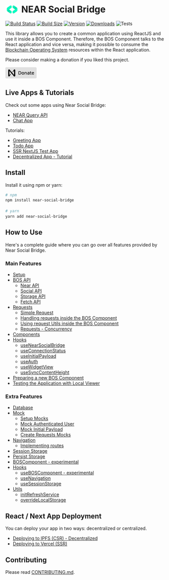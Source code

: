 # <div style="display: flex; align-items: center; gap: 8px;"><img src='./md/near-social-bridge-logo.png' height='27' alt='NEAR Social Bridge Logo' /> NEAR Social Bridge</div>

[![Build Status](https://img.shields.io/github/actions/workflow/status/wpdas/near-social-bridge/publish.yml?style=for-the-badge&colorB=000000)](https://github.com/wpdas/near-social-bridge/actions?query=workflow%3Apublish)
[![Build Size](https://img.shields.io/bundlephobia/minzip/near-social-bridge/1.0.1?label=bundle%20size&style=for-the-badge&colorB=000000)](https://bundlephobia.com/package/near-social-bridge)
[![Version](https://img.shields.io/npm/v/near-social-bridge?style=for-the-badge&colorB=000000)](https://www.npmjs.com/package/near-social-bridge)
[![Downloads](https://img.shields.io/npm/dt/near-social-bridge.svg?style=for-the-badge&colorB=000000)](https://www.npmjs.com/package/near-social-bridge)
![Tests](https://near-social-bridge-tests.vercel.app/api/tests-passing)

This library allows you to create a common application using ReactJS and use it inside a BOS Component. Therefore, the BOS Component talks to the React application and vice versa, making it possible to consume the [Blockchain Operating System](https://docs.near.org/bos/overview#) resources within the React application.

Please consider making a donation if you liked this project.

<a href="https://bos.potlock.org/?tab=project&projectId=near-social-bridge.near" target="_blank">
  <img src='./md/assets/donate.png' alt='Near Logo' />
</a>

## Live Apps & Tutorials

Check out some apps using Near Social Bridge:

- [NEAR Query API](https://github.com/near/queryapi/tree/main/frontend)
- [Chat App](https://github.com/wpdas/chatv2-near-widget-app)

Tutorials:

- [Greeting App](https://github.com/wpdas/near-social-bridge/tree/main/examples/greeting-app)
- [Todo App](https://github.com/wpdas/near-social-bridge/tree/main/examples/todo-app)
- [SSR NextJS Test App](https://github.com/wpdas/nextjs-near-widget-app)
- [Decentralized App - Tutorial](./examples/dapp-bos-tutorial/TUTORIAL.md)

## Install

Install it using npm or yarn:

```sh
# npm
npm install near-social-bridge

# yarn
yarn add near-social-bridge
```

## How to Use

Here's a complete guide where you can go over all features provided by Near Social Bridge.

### Main Features

- [Setup](./md/setup.md)
- [BOS API](./md/bos-api.md)
  - [Near API](./md/bos-api.md#near-api)
  - [Social API](./md/bos-api.md#social-api)
  - [Storage API](./md/bos-api.md#storage-api)
  - [Fetch API](./md/bos-api.md#fetch-api)
- [Requests](./md/requests.md)
  - [Simple Request](./md/requests.md#simple-request)
  - [Handling requests inside the BOS Component](./md/requests.md#handling-requests-inside-the-bos-component)
  - [Using request Utils inside the BOS Component](./md/requests.md#using-request-utils-inside-the-bos-component)
  - [Requests - Concurrency](./md/requests.md#requests---concurrency)
- [Components](./md/components.md)
- [Hooks](./md/hooks.md)
  - [useNearSocialBridge](./md/hooks.md#usenearsocialbridge)
  - [useConnectionStatus](./md/hooks.md#useconnectionstatus)
  - [useInitialPayload](./md/hooks.md#useinitialpayload)
  - [useAuth](./md/hooks.md#useauth)
  - [useWidgetView](./md/hooks.md#usewidgetview)
  - [useSyncContentHeight](./md/hooks.md#usesynccontentheight)
- [Preparing a new BOS Component](./md/preparing-new-bos-component.md)
- [Testing the Application with Local Viewer](./md/testing-app-with-local-viewer.md)

### Extra Features

- [Database](./md/database.md)
- [Mock](./md/mock.md)
  - [Setup Mocks](./md/mock.md#setup-mocks)
  - [Mock Authenticated User](./md/mock.md#mock-authenticated-user)
  - [Mock Initial Payload](./md/mock.md#mock-initial-payload)
  - [Create Requests Mocks](./md/mock.md#create-requests-mocks)
- [Navigation](./md/navigation.md)
  - [Implementing routes](./md/navigation.md#implementing-routes)
- [Session Storage](./md/session-storage.md)
- [Persist Storage](./md/persist-storage.md)
- [BOSComponent - experimental](./md/experimental.md#boscomponent)
- [Hooks](./md/hooks.md)
  - [useBOSComponent - experimental](./md/experimental.md#useboscomponent)
  - [useNavigation](./md/hooks.md#usenavigation)
  - [useSessionStorage](./md/hooks.md#usesessionstorage)
- [Utils](./md/utils.md)
  - [initRefreshService](./md/utils.md#initrefreshservice)
  - [overrideLocalStorage](./md/utils.md#overridelocalstorage)

## React / Next App Deployment

You can deploy your app in two ways: decentralized or centralized.

- [Deploying to IPFS (CSR) - Decentralized](./md/deploying-to-ipfs-csr.md)
- [Deploying to Vercel (SSR)](./md/deploying-to-vercel-ssr.md)

## Contributing

Please read [CONTRIBUTING.md](./CONTRIBUTING.md).

